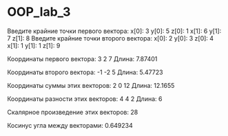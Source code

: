 # OOP_lab_3





Введите крайние точки первого вектора: 
x[0]: 3
y[0]: 5
z[0]: 1
x[1]: 6
y[1]: 7
z[1]: 8
Введите крайние точки второго вектора: 
x[0]: 2
y[0]: 3
z[0]: 4
x[1]: 1
y[1]: 1
z[1]: 9

Координаты первого вектора:
3 2 7
Длина: 7.87401

Координаты второго вектора:
-1 -2 5
Длина: 5.47723

Координаты суммы этих векторов:
2 0 12
Длина: 12.1655

Координаты разности этих векторов:
4 4 2
Длина: 6

Скалярное произведение этих векторов:
28

Косинус угла между векторами:
0.649234
